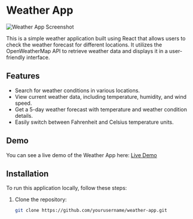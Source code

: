# Weather App

![Weather App Screenshot](screenshot.png)

This is a simple weather application built using React that allows users to check the weather forecast for different locations. It utilizes the OpenWeatherMap API to retrieve weather data and displays it in a user-friendly interface.

## Features

- Search for weather conditions in various locations.
- View current weather data, including temperature, humidity, and wind speed.
- Get a 5-day weather forecast with temperature and weather condition details.
- Easily switch between Fahrenheit and Celsius temperature units.

## Demo

You can see a live demo of the Weather App here: [Live Demo](https://your-demo-link-here)

## Installation

To run this application locally, follow these steps:

1. Clone the repository:

   ```bash
   git clone https://github.com/yourusername/weather-app.git
